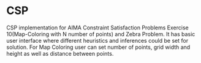 # CSP

CSP implementation for AIMA Constraint Satisfaction Problems Exercise 10(Map-Coloring with N number of points) and Zebra Problem. It has basic user interface where different heuristics and inferences could be set for solution. For Map Coloring user can set number of points, grid width and height as well as distance between points. 
